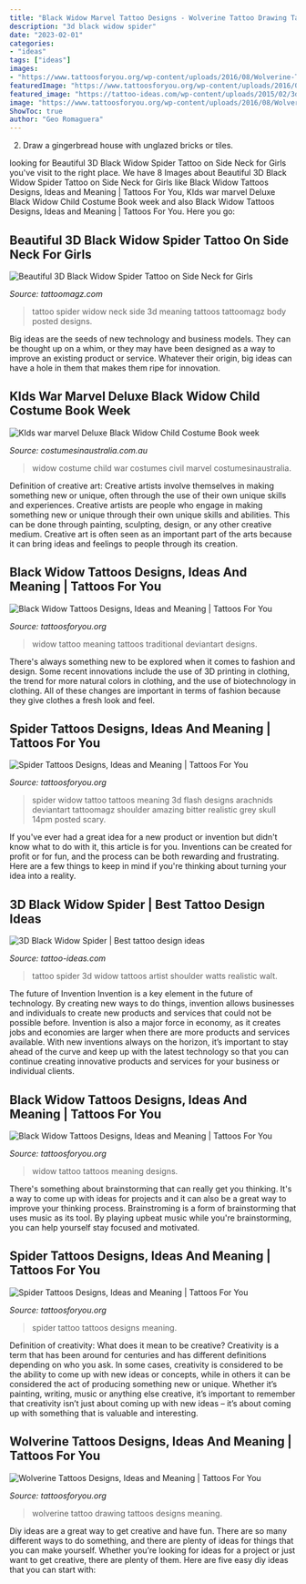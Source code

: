 ```yaml
---
title: "Black Widow Marvel Tattoo Designs - Wolverine Tattoo Drawing Tattoos Designs Meaning"
description: "3d black widow spider"
date: "2023-02-01"
categories:
- "ideas"
tags: ["ideas"]
images:
- "https://www.tattoosforyou.org/wp-content/uploads/2016/08/Wolverine-Tattoo-Drawing.jpg"
featuredImage: "https://www.tattoosforyou.org/wp-content/uploads/2016/03/Black-Widow-Tattoo-Ideas.jpg"
featured_image: "https://tattoo-ideas.com/wp-content/uploads/2015/02/3d-Spider-Back-Tattoo.jpg"
image: "https://www.tattoosforyou.org/wp-content/uploads/2016/08/Wolverine-Tattoo-Drawing.jpg"
ShowToc: true
author: "Geo Romaguera"
---
```



2. Draw a gingerbread house with unglazed bricks or tiles.

	

		
looking for Beautiful 3D Black Widow Spider Tattoo on Side Neck for Girls you've visit to the right place. We have 8 Images about Beautiful 3D Black Widow Spider Tattoo on Side Neck for Girls like Black Widow Tattoos Designs, Ideas and Meaning | Tattoos For You, KIds war marvel Deluxe Black Widow Child Costume Book week and also Black Widow Tattoos Designs, Ideas and Meaning | Tattoos For You. Here you go:
		
    
## Beautiful 3D Black Widow Spider Tattoo On Side Neck For Girls

<img loading=lazy src="https://tattoomagz.com/wp-content/uploads/black-widow-tattoo-meaning-spider-tattoos-21142.jpg" onerror="this.onerror=null;this.src='https://tse3.mm.bing.net/th?id=OIP.s8YBLRKRwFpwAZd_A5N8ZAHaLE&amp;pid=15.1';" alt="Beautiful 3D Black Widow Spider Tattoo on Side Neck for Girls">

_Source: tattoomagz.com_

>tattoo spider widow neck side 3d meaning tattoos tattoomagz body posted designs. 

	

Big ideas are the seeds of new technology and business models. They can be thought up on a whim, or they may have been designed as a way to improve an existing product or service. Whatever their origin, big ideas can have a hole in them that makes them ripe for innovation.

    
## KIds War Marvel Deluxe Black Widow Child Costume Book Week

<img loading=lazy src="https://www.costumesinaustralia.com.au/media/catalog/product/cache/1/image/9df78eab33525d08d6e5fb8d27136e95/c/h/child_black_widow_civil_war_costumecl3967_1.jpg" onerror="this.onerror=null;this.src='https://tse3.mm.bing.net/th?id=OIP.YOKNHBZtXoASMcoGRNh8zQHaJ4&amp;pid=15.1';" alt="KIds war marvel Deluxe Black Widow Child Costume Book week">

_Source: costumesinaustralia.com.au_

>widow costume child war costumes civil marvel costumesinaustralia. 

	

Definition of creative art: Creative artists involve themselves in making something new or unique, often through the use of their own unique skills and experiences.
Creative artists are people who engage in making something new or unique through their own unique skills and abilities. This can be done through painting, sculpting, design, or any other creative medium. Creative art is often seen as an important part of the arts because it can bring ideas and feelings to people through its creation.

    
## Black Widow Tattoos Designs, Ideas And Meaning | Tattoos For You

<img loading=lazy src="https://www.tattoosforyou.org/wp-content/uploads/2016/03/Black-Widow-Tattoo-Traditional.jpg" onerror="this.onerror=null;this.src='https://tse3.mm.bing.net/th?id=OIP.GWRfNjmrQML2ncfWJ-83HAHaKZ&amp;pid=15.1';" alt="Black Widow Tattoos Designs, Ideas and Meaning | Tattoos For You">

_Source: tattoosforyou.org_

>widow tattoo meaning tattoos traditional deviantart designs. 

	

There's always something new to be explored when it comes to fashion and design. Some recent innovations include the use of 3D printing in clothing, the trend for more natural colors in clothing, and the use of biotechnology in clothing. All of these changes are important in terms of fashion because they give clothes a fresh look and feel.

    
## Spider Tattoos Designs, Ideas And Meaning | Tattoos For You

<img loading=lazy src="http://www.tattoosforyou.org/wp-content/uploads/2013/11/Spider-Tattoo-Flash.jpg" onerror="this.onerror=null;this.src='https://tse4.mm.bing.net/th?id=OIP._LczlDndpmLrzu9h0MaFLQHaJ4&amp;pid=15.1';" alt="Spider Tattoos Designs, Ideas and Meaning | Tattoos For You">

_Source: tattoosforyou.org_

>spider widow tattoo tattoos meaning 3d flash designs arachnids deviantart tattoomagz shoulder amazing bitter realistic grey skull 14pm posted scary. 

	

If you've ever had a great idea for a new product or invention but didn't know what to do with it, this article is for you. Inventions can be created for profit or for fun, and the process can be both rewarding and frustrating. Here are a few things to keep in mind if you're thinking about turning your idea into a reality.

    
## 3D Black Widow Spider | Best Tattoo Design Ideas

<img loading=lazy src="https://tattoo-ideas.com/wp-content/uploads/2015/02/3d-Spider-Back-Tattoo.jpg" onerror="this.onerror=null;this.src='https://tse2.mm.bing.net/th?id=OIP.Kgg33St0IJ8y4Zsw2xBfmQHaNK&amp;pid=15.1';" alt="3D Black Widow Spider | Best tattoo design ideas">

_Source: tattoo-ideas.com_

>tattoo spider 3d widow tattoos artist shoulder watts realistic walt. 

	

The future of Invention
Invention is a key element in the future of technology. By creating new ways to do things, invention allows businesses and individuals to create new products and services that could not be possible before. Invention is also a major force in economy, as it creates jobs and economies are larger when there are more products and services available. With new inventions always on the horizon, it’s important to stay ahead of the curve and keep up with the latest technology so that you can continue creating innovative products and services for your business or individual clients.

    
## Black Widow Tattoos Designs, Ideas And Meaning | Tattoos For You

<img loading=lazy src="https://www.tattoosforyou.org/wp-content/uploads/2016/03/Black-Widow-Tattoo-Ideas.jpg" onerror="this.onerror=null;this.src='https://tse1.mm.bing.net/th?id=OIP.GJqNny2UwTIkjEkEpZ3QVgHaId&amp;pid=15.1';" alt="Black Widow Tattoos Designs, Ideas and Meaning | Tattoos For You">

_Source: tattoosforyou.org_

>widow tattoo tattoos meaning designs. 

	

There's something about brainstorming that can really get you thinking. It's a way to come up with ideas for projects and it can also be a great way to improve your thinking process. Brainstroming is a form of brainstorming that uses music as its tool. By playing upbeat music while you're brainstorming, you can help yourself stay focused and motivated.

    
## Spider Tattoos Designs, Ideas And Meaning | Tattoos For You

<img loading=lazy src="http://www.tattoosforyou.org/wp-content/uploads/2013/11/Spider-Tattoo-Images-1024x682.jpg" onerror="this.onerror=null;this.src='https://tse4.mm.bing.net/th?id=OIP.E6hAh-792XjYAL4uAFkvjQHaE7&amp;pid=15.1';" alt="Spider Tattoos Designs, Ideas and Meaning | Tattoos For You">

_Source: tattoosforyou.org_

>spider tattoo tattoos designs meaning. 

	

Definition of creativity: What does it mean to be creative?
Creativity is a term that has been around for centuries and has different definitions depending on who you ask. In some cases, creativity is considered to be the ability to come up with new ideas or concepts, while in others it can be considered the act of producing something new or unique. Whether it’s painting, writing, music or anything else creative, it’s important to remember that creativity isn’t just about coming up with new ideas – it’s about coming up with something that is valuable and interesting.

    
## Wolverine Tattoos Designs, Ideas And Meaning | Tattoos For You

<img loading=lazy src="https://www.tattoosforyou.org/wp-content/uploads/2016/08/Wolverine-Tattoo-Drawing.jpg" onerror="this.onerror=null;this.src='https://tse3.mm.bing.net/th?id=OIP.KwqmWC0aBV9MDET-bE7pQQHaKp&amp;pid=15.1';" alt="Wolverine Tattoos Designs, Ideas and Meaning | Tattoos For You">

_Source: tattoosforyou.org_

>wolverine tattoo drawing tattoos designs meaning. 

	

Diy ideas are a great way to get creative and have fun. There are so many different ways to do something, and there are plenty of ideas for things that you can make yourself. Whether you’re looking for ideas for a project or just want to get creative, there are plenty of them. Here are five easy diy ideas that you can start with: 


